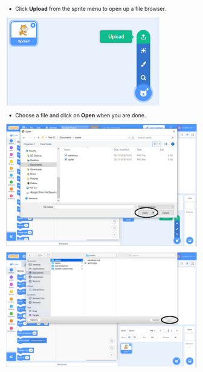 - Click __Upload__ from the sprite menu to open up a file browser.

![sprite from file](images/sprite-from-file.png)

- Choose a file and click on __Open__ when you are done.

![choose sprite windows](images/choose-sprite-annotated.png)

![choose sprite macos](images/choose-sprite-macos-annotated.png)

